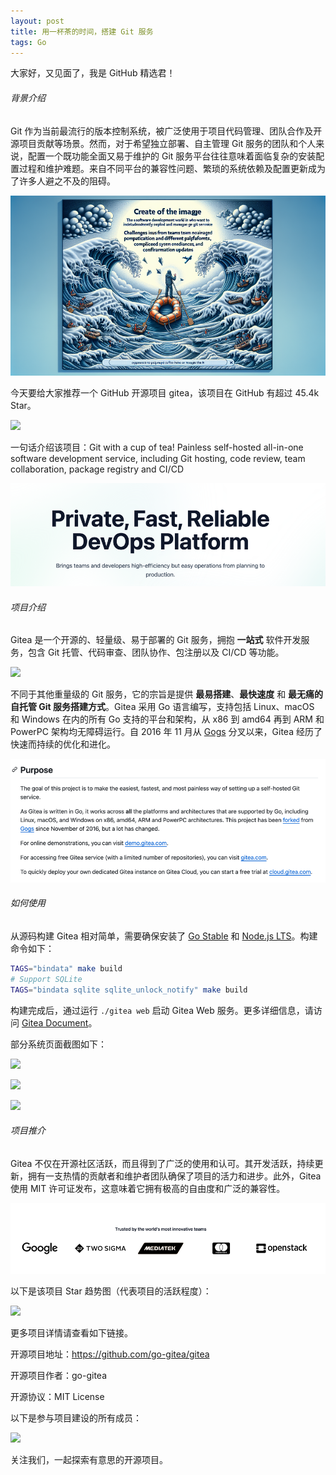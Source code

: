 ```yaml
---
layout: post
title: 用一杯茶的时间，搭建 Git 服务
tags: Go
---
```


大家好，又见面了，我是 GitHub 精选君！

###### 背景介绍

Git 作为当前最流行的版本控制系统，被广泛使用于项目代码管理、团队合作及开源项目贡献等场景。然而，对于希望独立部署、自主管理 Git 服务的团队和个人来说，配置一个既功能全面又易于维护的 Git 服务平台往往意味着面临复杂的安装配置过程和维护难题。来自不同平台的兼容性问题、繁琐的系统依赖及配置更新成为了许多人避之不及的阻碍。

![](https://raw.githubusercontent.com/ZhuPeng/pic/master/mac/compress_tmp-de1770fbaada52ec0f12693cf1a0e4a9.png)

今天要给大家推荐一个 GitHub 开源项目 gitea，该项目在 GitHub 有超过 45.4k Star。

![](https://stats.deeptrain.net/repo/go-gitea/gitea/?theme=light)

一句话介绍该项目：Git with a cup of tea! Painless self-hosted all-in-one software development service, including Git hosting, code review, team collaboration, package registry and CI/CD

![](https://raw.githubusercontent.com/ZhuPeng/pic/master/images/compress_image-20241023225159529.png)

###### 项目介绍

Gitea 是一个开源的、轻量级、易于部署的 Git 服务，拥抱 **一站式** 软件开发服务，包含 Git 托管、代码审查、团队协作、包注册以及 CI/CD 等功能。

![](https://dl.gitea.com/screenshots/home_timeline.png)

不同于其他重量级的 Git 服务，它的宗旨是提供 **最易搭建**、**最快速度** 和 **最无痛的自托管 Git 服务搭建方式**。Gitea 采用 Go 语言编写，支持包括 Linux、macOS 和 Windows 在内的所有 Go 支持的平台和架构，从 x86 到 amd64 再到 ARM 和 PowerPC 架构均无障碍运行。自 2016 年 11 月从 [Gogs](https://gogs.io) 分叉以来，Gitea 经历了快速而持续的优化和进化。

![](https://raw.githubusercontent.com/ZhuPeng/pic/master/images/compress_image-20241023225410235.png)

###### 如何使用

从源码构建 Gitea 相对简单，需要确保安装了 [Go Stable](https://go.dev/dl/) 和 [Node.js LTS](https://nodejs.org/en/download/)。构建命令如下：

```bash
TAGS="bindata" make build
# Support SQLite
TAGS="bindata sqlite sqlite_unlock_notify" make build
```

构建完成后，通过运行 `./gitea web` 启动 Gitea Web 服务。更多详细信息，请访问 [Gitea Document](https://docs.gitea.com/)。

部分系统页面截图如下：

![](https://dl.gitea.com/screenshots/user_profile.png)

![](https://dl.gitea.com/screenshots/web_editor.png)

![](https://image.ibb.co/e02dSb/6.png)

###### 项目推介

Gitea 不仅在开源社区活跃，而且得到了广泛的使用和认可。其开发活跃，持续更新，拥有一支热情的贡献者和维护者团队确保了项目的活力和进步。此外，Gitea 使用 MIT 许可证发布，这意味着它拥有极高的自由度和广泛的兼容性。

![](https://raw.githubusercontent.com/ZhuPeng/pic/master/images/compress_image-20241023225844465.png)

以下是该项目 Star 趋势图（代表项目的活跃程度）：

![](https://api.star-history.com/svg?repos=go-gitea/gitea&type=Timeline)

更多项目详情请查看如下链接。

开源项目地址：https://github.com/go-gitea/gitea 

开源项目作者：go-gitea

开源协议：MIT License

以下是参与项目建设的所有成员：

![](https://contrib.rocks/image?repo=go-gitea/gitea)

关注我们，一起探索有意思的开源项目。

